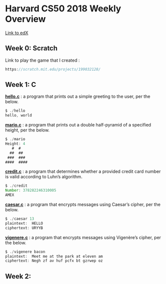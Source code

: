 # Harvard CS50 2018 Weekly Overview 

[Link to edX](https://courses.edx.org/courses/course-v1:HarvardX+CS50+X/course/)

## Week 0: Scratch
Link to play the game that I created : 
```javascript
https://scratch.mit.edu/projects/199032128/
```

## Week 1: C
[**hello.c**](https://github.com/jpacsai/HarvardX_CS50x/blob/master/Week%201/hello.c) : a program that prints out a simple greeting to the user, per the below.
```javascript
$ ./hello
hello, world
```

[**mario.c**](https://github.com/jpacsai/HarvardX_CS50x/blob/master/Week%201/mario.c) : a program that prints out a double half-pyramid of a specified height, per the below.
```javascript
$ ./mario
Height: 4
   #  #
  ##  ##
 ###  ###
####  ####
```
[**credit.c**](https://github.com/jpacsai/HarvardX_CS50x/blob/master/Week%201/credit.c) : a program that determines whether a provided credit card number is valid according to Luhn’s algorithm.
```javascript
$ ./credit
Number: 378282246310005
AMEX
```

[**caesar.c**](https://github.com/jpacsai/HarvardX_CS50x/blob/master/Week%201/caesar.c) : a program that encrypts messages using Caesar’s cipher, per the below.
```javascript
$ ./caesar 13
plaintext:  HELLO
ciphertext: URYYB
```
[**vigenere.c**](https://github.com/jpacsai/HarvardX_CS50x/blob/master/Week%201/vigenere.c) : a program that encrypts messages using Vigenère’s cipher, per the below.
```javascript
$ ./vigenere bacon
plaintext:  Meet me at the park at eleven am
ciphertext: Negh zf av huf pcfx bt gzrwep oz
```

## Week 2: 
